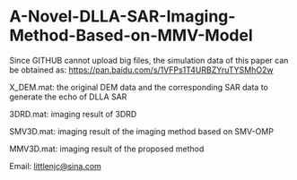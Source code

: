 # A-Novel-DLLA-SAR-Imaging-Method-Based-on-MMV-Model
Since GITHUB cannot upload big files, the simulation data of this paper can be obtained as: https://pan.baidu.com/s/1VFPs1T4URBZYruTYSMhO2w

X_DEM.mat: the original DEM data and the corresponding SAR data to generate the echo of DLLA SAR

3DRD.mat: imaging result of 3DRD 

SMV3D.mat: imaging result of the imaging method based on SMV-OMP 

MMV3D.mat: imaging result of the proposed method 

Email: littlenjc@sina.com
